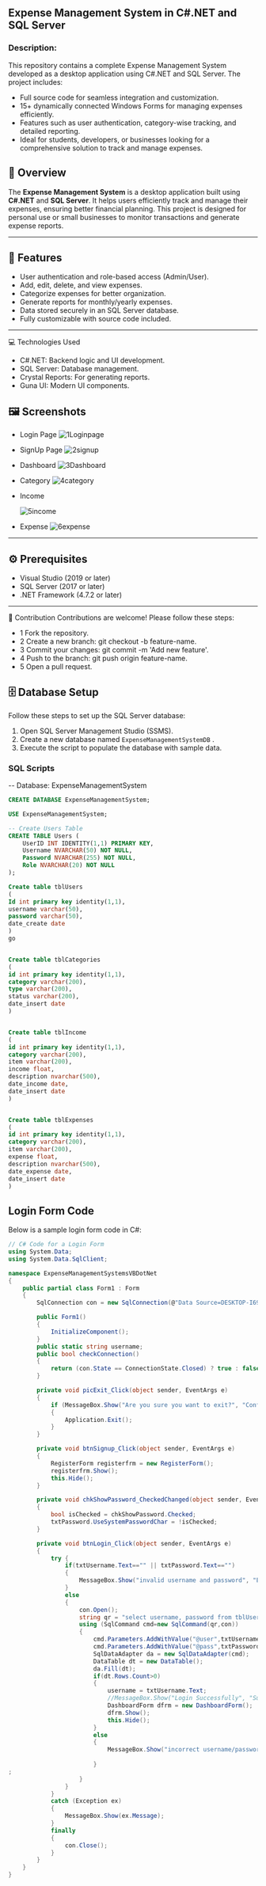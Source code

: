 ## Expense Management System in C#.NET and SQL Server
### Description:
This repository contains a complete Expense Management System developed as a desktop application using C#.NET and SQL Server. The project includes:

- Full source code for seamless integration and customization.
- 15+ dynamically connected Windows Forms for managing expenses efficiently.
- Features such as user authentication, category-wise tracking, and detailed reporting.
- Ideal for students, developers, or businesses looking for a comprehensive solution to track and manage expenses.


## 📖 Overview
The **Expense Management System** is a desktop application built using **C#.NET** and **SQL Server**. It helps users efficiently track and manage their expenses, ensuring better financial planning. This project is designed for personal use or small businesses to monitor transactions and generate expense reports.

---

## 🎯 Features
- User authentication and role-based access (Admin/User).
- Add, edit, delete, and view expenses.
- Categorize expenses for better organization.
- Generate reports for monthly/yearly expenses.
- Data stored securely in an SQL Server database.
- Fully customizable with source code included.

---
💻 Technologies Used
- C#.NET: Backend logic and UI development.
- SQL Server: Database management.
- Crystal Reports: For generating reports.
- Guna UI: Modern UI components.


## 🖼️ Screenshots

* Login Page
  ![1Loginpage](https://github.com/user-attachments/assets/da99845f-f80d-40ce-855a-f23f35288968)

* SignUp Page
  ![2signup](https://github.com/user-attachments/assets/573b423b-8372-4bdb-9412-13232ce6ae3d)


* Dashboard
  ![3Dashboard](https://github.com/user-attachments/assets/f72b1283-b03a-4681-93ef-15ee5e5f4317)

* Category
![4category](https://github.com/user-attachments/assets/48efbfe5-0e96-49a6-ae9e-286376ef370e)

  
* Income

  ![5income](https://github.com/user-attachments/assets/a8bae480-5f95-4d50-b494-9a1b64ed9eb9)


* Expense
![6expense](https://github.com/user-attachments/assets/f7ed847c-e3bd-4c24-a1a9-932583453ede)

  
---

## ⚙️ Prerequisites
- Visual Studio (2019 or later)
- SQL Server (2017 or later)
- .NET Framework (4.7.2 or later)

---

🤝 Contribution
Contributions are welcome! Please follow these steps:

- 1 Fork the repository.
- 2 Create a new branch: git checkout -b feature-name.
- 3 Commit your changes: git commit -m 'Add new feature'.
- 4 Push to the branch: git push origin feature-name.
- 5 Open a pull request.



## 🗄️ Database Setup

Follow these steps to set up the SQL Server database:

1. Open SQL Server Management Studio (SSMS).
2. Create a new database named `ExpenseManagementSystemDB` .
3. Execute the  script to populate the database with sample data.

### SQL Scripts
-- Database: ExpenseManagementSystem
```sql
CREATE DATABASE ExpenseManagementSystem;

USE ExpenseManagementSystem;

-- Create Users Table
CREATE TABLE Users (
    UserID INT IDENTITY(1,1) PRIMARY KEY,
    Username NVARCHAR(50) NOT NULL,
    Password NVARCHAR(255) NOT NULL,
    Role NVARCHAR(20) NOT NULL
);

Create table tblUsers
(
Id int primary key identity(1,1),
username varchar(50),
password varchar(50),
date_create date
)
go


Create table tblCategories
(
id int primary key identity(1,1),
category varchar(200),
type varchar(200),
status varchar(200),
date_insert date
)


Create table tblIncome
(
id int primary key identity(1,1),
category varchar(200),
item varchar(200),
income float,
description nvarchar(500),
date_income date,
date_insert date
)


Create table tblExpenses
(
id int primary key identity(1,1),
category varchar(200),
item varchar(200),
expense float,
description nvarchar(500),
date_expense date,
date_insert date
)

```
## Login Form Code

Below is a sample login form code in C#:

```csharp
// C# Code for a Login Form
using System.Data;
using System.Data.SqlClient;

namespace ExpenseManagementSystemsVBDotNet
{
    public partial class Form1 : Form
    {
        SqlConnection con = new SqlConnection(@"Data Source=DESKTOP-I69OQPV\SQLEXPRESS; Initial Catalog=ExpenseManagementSystemDB;Integrated Security=True");

        public Form1()
        {
            InitializeComponent();
        }
        public static string username;
        public bool checkConnection()
        {
            return (con.State == ConnectionState.Closed) ? true : false;
        }

        private void picExit_Click(object sender, EventArgs e)
        {
            if (MessageBox.Show("Are you sure you want to exit?", "Confirmation Message", MessageBoxButtons.YesNo, MessageBoxIcon.Question) == DialogResult.Yes)
            {
                Application.Exit();
            }
        }

        private void btnSignup_Click(object sender, EventArgs e)
        {
            RegisterForm registerfrm = new RegisterForm();
            registerfrm.Show();
            this.Hide();
        }

        private void chkShowPassword_CheckedChanged(object sender, EventArgs e)
        {
            bool isChecked = chkShowPassword.Checked;
            txtPassword.UseSystemPasswordChar = !isChecked;
        }

        private void btnLogin_Click(object sender, EventArgs e)
        {
            try { 
                if(txtUsername.Text=="" || txtPassword.Text=="")
                {
                    MessageBox.Show("invalid username and password", "Error Message", MessageBoxButtons.OK, MessageBoxIcon.Error);
                }
                else
                {
                    con.Open();
                    string qr = "select username, password from tblUsers where username =@user and password=@pass";
                    using (SqlCommand cmd=new SqlCommand(qr,con))
                    {
                        cmd.Parameters.AddWithValue("@user",txtUsername.Text.Trim());
                        cmd.Parameters.AddWithValue("@pass",txtPassword.Text.Trim());
                        SqlDataAdapter da = new SqlDataAdapter(cmd);
                        DataTable dt = new DataTable();
                        da.Fill(dt);
                        if(dt.Rows.Count>0)
                        {
                            username = txtUsername.Text;
                            //MessageBox.Show("Login Successfully", "Success Message", MessageBoxButtons.OK, MessageBoxIcon.Information);
                            DashboardForm dfrm = new DashboardForm();
                            dfrm.Show();
                            this.Hide();
                        }
                        else
                        {
                            MessageBox.Show("incorrect username/password", "Error Message", MessageBoxButtons.OK, MessageBoxIcon.Error);
                            
                        }
;
                    }
                }
            }
            catch (Exception ex)
            {
                MessageBox.Show(ex.Message);               
            }
            finally
            {
                con.Close();
            }
        }
    }
}



```




